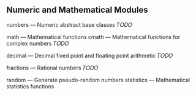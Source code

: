 
## Numeric and Mathematical Modules

numbers — Numeric abstract base classes
𝑇𝑂𝐷𝑂
 
math — Mathematical functions
cmath — Mathematical functions for complex numbers
𝑇𝑂𝐷𝑂
 
decimal — Decimal fixed point and floating point arithmetic
𝑇𝑂𝐷𝑂
 
fractions — Rational numbers
𝑇𝑂𝐷𝑂
 
random — Generate pseudo-random numbers
statistics — Mathematical statistics functions
